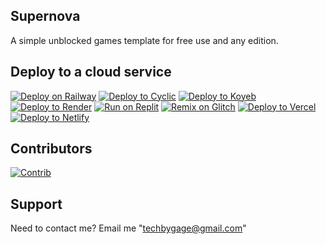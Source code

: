 ## Supernova
A simple unblocked games template for free use and any edition.

## Deploy to a cloud service
[![Deploy on Railway](https://binbashbanana.github.io/deploy-buttons/buttons/remade/railway.svg)](https://railway.app/new/template?template=https://github.com/sdfsdfasdfsdfasdfsdfasdf/Supernova-V2)
[![Deploy to Cyclic](https://binbashbanana.github.io/deploy-buttons/buttons/remade/cyclic.svg)](https://app.cyclic.sh/api/app/deploy/sdfsdfasdfsdfasdfsdfasdf/Supernova-V2)
[![Deploy to Koyeb](https://binbashbanana.github.io/deploy-buttons/buttons/remade/koyeb.svg)](https://app.koyeb.com/deploy?type=git&repository=github.com/sdfsdfasdfsdfasdfsdfasdf/Supernova-V2&branch=main&name=supernova-v2)
[![Deploy to Render](https://binbashbanana.github.io/deploy-buttons/buttons/remade/render.svg)](https://render.com/deploy?repo=https://github.com/sdfsdfasdfsdfasdfsdfasdf/Supernova-V2)
[![Run on Replit](https://binbashbanana.github.io/deploy-buttons/buttons/remade/replit.svg)](https://replit.com/github/sdfsdfasdfsdfasdfsdfasdf/Supernova-V2)
[![Remix on Glitch](https://binbashbanana.github.io/deploy-buttons/buttons/remade/glitch.svg)](https://glitch.com/edit/#!/import/github/sdfsdfasdfsdfasdfsdfasdf/Supernova-V2)
[![Deploy to Vercel](https://binbashbanana.github.io/deploy-buttons/buttons/remade/vercel.svg)](https://vercel.com/new/clone?repository-url=https://github.com/sdfsdfasdfsdfasdfsdfasdf/Supernova-V2)
[![Deploy to Netlify](https://binbashbanana.github.io/deploy-buttons/buttons/remade/netlify.svg)](https://app.netlify.com/start/deploy?repository=https://github.com/sdfsdfasdfsdfasdfsdfasdf/Supernova-V2)

## Contributors
[![Contrib](https://contrib.rocks/image?repo=sdfsdfasdfsdfasdfsdfasdf/Supernova-V2)](https://github.com/sdfsdfasdfsdfasdfsdfasdf/Supernova-V2/graphs/contributors)

## Support
Need to contact me? Email me "techbygage@gmail.com"
